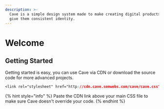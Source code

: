 ```yaml
---
description: >-
  Cave is a simple design system made to make creating digital products easy and
  give them consistent identity.
---
```


# Welcome

## Getting Started

Getting started is easy, you can use Cave via CDN or download the source code for more advanced projects. 

```css
<link rel="stylesheet" href="http://cdn.cave.somwebs.com/cave/cave.css">
```

{% hint style="info" %}
 Paste the CDN link above your main CSS file to make sure Cave doesn't override your code.
{% endhint %}





